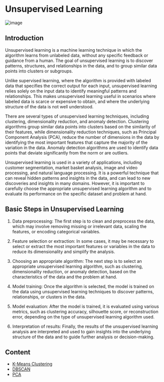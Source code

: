 # Unsupervised Learning

![image](https://user-images.githubusercontent.com/120424457/233807964-bbb8ab7c-48af-4d9b-8022-570e737444d7.png)

## Introduction
Unsupervised learning is a machine learning technique in which the algorithm learns from unlabeled data, without any specific feedback or guidance from a human. The goal of unsupervised learning is to discover patterns, structures, and relationships in the data, and to group similar data points into clusters or subgroups.

Unlike supervised learning, where the algorithm is provided with labeled data that specifies the correct output for each input, unsupervised learning relies solely on the input data to identify meaningful patterns and relationships. This makes unsupervised learning useful in scenarios where labeled data is scarce or expensive to obtain, and where the underlying structure of the data is not well understood.

There are several types of unsupervised learning techniques, including clustering, dimensionality reduction, and anomaly detection. Clustering algorithms group similar data points into clusters based on the similarity of their features, while dimensionality reduction techniques, such as Principal Component Analysis (PCA), reduce the number of dimensions in the data by identifying the most important features that capture the majority of the variation in the data. Anomaly detection algorithms are used to identify data points that deviate significantly from the norm or are outliers.

Unsupervised learning is used in a variety of applications, including customer segmentation, market basket analysis, image and video processing, and natural language processing. It is a powerful technique that can reveal hidden patterns and insights in the data, and can lead to new discoveries and insights in many domains. However, it is important to carefully choose the appropriate unsupervised learning algorithm and to evaluate its performance on the specific dataset and problem at hand.

## Basic Steps in Unsupervised Learning

1. Data preprocessing: 
The first step is to clean and preprocess the data, which may involve removing missing or irrelevant data, scaling the features, or encoding categorical variables.

2. Feature selection or extraction: 
In some cases, it may be necessary to select or extract the most important features or variables in the data to reduce its dimensionality and simplify the analysis.

3. Choosing an appropriate algorithm: 
The next step is to select an appropriate unsupervised learning algorithm, such as clustering, dimensionality reduction, or anomaly detection, based on the characteristics of the data and the problem at hand.

4. Model training: 
Once the algorithm is selected, the model is trained on the data using unsupervised learning techniques to discover patterns, relationships, or clusters in the data.

5. Model evaluation: 
After the model is trained, it is evaluated using various metrics, such as clustering accuracy, silhouette score, or reconstruction error, depending on the type of unsupervised learning algorithm used.

6. Interpretation of results: 
Finally, the results of the unsupervised learning analysis are interpreted and used to gain insights into the underlying structure of the data and to guide further analysis or decision-making.


## Content
- [K-Means Clustering](https://github.com/thousand-quokka/INDE577/tree/main/Unsupervised%20learning/K-Means%20Clustering)
- [DBSCAN](https://github.com/thousand-quokka/INDE577/tree/main/Unsupervised%20learning/DBSCAN)
- [PCA](https://github.com/thousand-quokka/INDE577/tree/main/Unsupervised%20learning/PCA)
